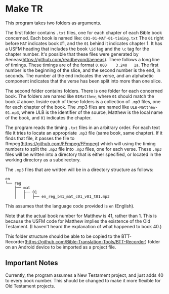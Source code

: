 # Make TR

This program takes two folders as arguments.

The first folder contains `.txt` files, one for each chapter of each Bible book concerned. Each book is named like: `C01-01-MAT-01-timing.txt` The `01` right before `MAT` indicates book #1, and the `01` behind it indicates chapter 1.
It has a USFM heading that includes the book `\id` tag and the `\c` tag for the chapter number. It's possible that these files were generated by Aeneas(https://github.com/readbeyond/aeneas).
There follows a long line of timings. These timings are of the format `0.000    3.240   1a`. The first number is the beginning of the slice, and the second number is the end, in seconds. The number at the end indicates the verse, and an alphabetic component indicates that the verse has been split into more than one slice.

The second folder contains folders. There is one folder for each concerned book. The folders are named like `01Matthew`, where `01` should match the book # above. Inside each of these folders is a collection of `.mp3` files, one for each chapter of the book. The .mp3 files are named like `ULB-Matthew-01.mp3`, where ULB is the identifier of the source, Matthew is the local name of the book, and `01` indicates the chapter.

The program reads the timing `.txt` files in an arbitrary order. For each text file it tries to locate an appropriate `.mp3` file (same book, same chapter). If it finds that file, it passes the file to ffmpeg(https://github.com/FFmpeg/FFmpeg) which will using the timing numbers to split the `.mp3` file into `.mp3` files, one for each verse. These `.mp3` files will be written into a directory that is either specified, or located in the working directory as a subdirectory.

The `.mp3` files that are written will be in a directory structure as follows:
```
en
└── reg
    ├── mat
    │   ├── 01
    │   │   ├── en_reg_b41_mat_c01_v01_t01.mp3
```
This assumes that the language code provided is `en` (English).

Note that the actual book number for Matthew is 41, rather than 1. This is because the USFM code for Matthew implies the existence of the Old Testament. (I haven't heard the explanation of what happened to book 40.)

This folder structure should be able to be copied to the BTT-Recorder(https://github.com/Bible-Translation-Tools/BTT-Recorder) folder on an Android device to be imported as a project file.

## Important Notes
Currently, the program assumes a New Testament project, and just adds 40 to every book number. This should be changed to make it more flexible for Old Testament projects.